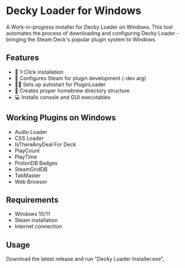 # Decky Loader for Windows

A Work-in-progress installer for Decky Loader on Windows. This tool automates the process of downloading and configuring Decky Loader - bringing the Steam Deck's popular plugin system to Windows.

## Features
- 🚀 1-Click installation
- 🔧 Configures Steam for plugin development (-dev arg)
- 🏃‍♂️ Sets up autostart for PluginLoader
- 📁 Creates proper homebrew directory structure
- 💻 Installs console and GUI executables

## Working Plugins on Windows
- Audio Loader
- CSS Loader
- IsThereAnyDeal For Deck
- PlayCount
- PlayTime
- ProtonDB Badges
- SteamGridDB
- TabMaster
- Web Browser

## Requirements
- Windows 10/11
- Steam installation
- Internet connection

## Usage
Download the latest release and run "Decky Loader Installer.exe",
